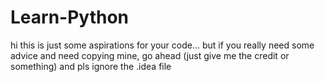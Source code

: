 # Learn-Python

hi
this is just some aspirations for your code...
but if you really need some advice and need copying mine, go ahead (just give me the credit or something)
and pls ignore the .idea file
